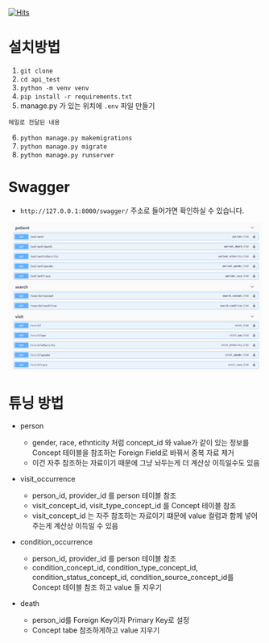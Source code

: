 [![Hits](https://hits.seeyoufarm.com/api/count/incr/badge.svg?url=https%3A%2F%2Fgithub.com%2Fswhan9404%2Fapi_test&count_bg=%2379C83D&title_bg=%23555555&icon=&icon_color=%23E7E7E7&title=hits&edge_flat=false)](https://hits.seeyoufarm.com)     

# 설치방법

1. `git clone`
2. `cd api_test`
3. `python -m venv venv`
4. `pip install -r requirements.txt`
5. manage.py 가 있는 위치에 `.env` 파일 만들기

```
메일로 전달된 내용 
```

6. `python manage.py makemigrations`
7. `python manage.py migrate`
8. `python manage.py runserver`



# Swagger

- `http://127.0.0.1:8000/swagger/` 주소로 들어가면 확인하실 수 있습니다.

![image-20210705002124724](README.assets/image-20210705002124724.png)



# 튜닝 방법

- person

  - gender, race, ethnticity 처럼 concept_id 와 value가 같이 있는 정보를 Concept 테이블을 참조하는 Foreign Field로 바꿔서 중복 자료 제거
  - 이건 자주 참조하는 자료이기 때문에 그냥 놔두는게 더 계산상 이득일수도 있음

- visit_occurrence

  - person_id, provider_id 를 person 테이블 참조
  - visit_concept_id, visit_type_concept_id 를 Concept 테이블 참조
  - visit_concept_id 는 자주 참조하는 자료이기 떄문에 value 컬럼과 함께 넣어주는게 계산상 이득일 수 있음

- condition_occurrence

  - person_id, provider_id 를 person 테이블 참조
  - condition_concept_id, condition_type_concept_id, condition_status_concept_id, condition_source_concept_id를 Concept 테이블 참조 하고 value 들 지우기

- death

  - person_id를 Foreign Key이자 Primary Key로 설정
  - Concept tabe 참조하게하고 value 지우기

  

